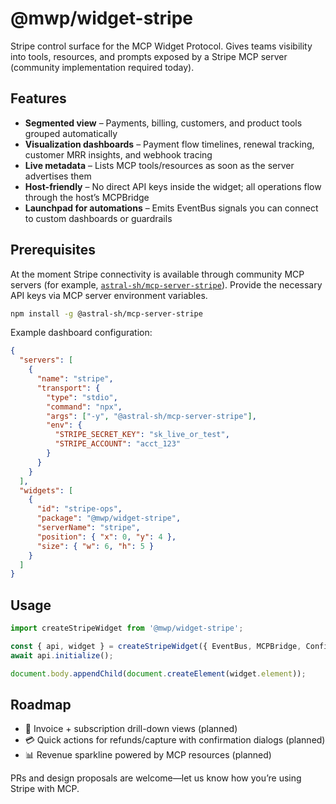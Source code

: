# @mwp/widget-stripe

Stripe control surface for the MCP Widget Protocol. Gives teams visibility into tools, resources, and prompts exposed by a Stripe MCP server (community implementation required today).

## Features

- **Segmented view** – Payments, billing, customers, and product tools grouped automatically
- **Visualization dashboards** – Payment flow timelines, renewal tracking, customer MRR insights, and webhook tracing
- **Live metadata** – Lists MCP tools/resources as soon as the server advertises them
- **Host-friendly** – No direct API keys inside the widget; all operations flow through the host’s MCPBridge
- **Launchpad for automations** – Emits EventBus signals you can connect to custom dashboards or guardrails

## Prerequisites

At the moment Stripe connectivity is available through community MCP servers (for example, [`astral-sh/mcp-server-stripe`](https://github.com/astral-sh/mcp-server-stripe)). Provide the necessary API keys via MCP server environment variables.

```bash
npm install -g @astral-sh/mcp-server-stripe
```

Example dashboard configuration:

```json
{
  "servers": [
    {
      "name": "stripe",
      "transport": {
        "type": "stdio",
        "command": "npx",
        "args": ["-y", "@astral-sh/mcp-server-stripe"],
        "env": {
          "STRIPE_SECRET_KEY": "sk_live_or_test",
          "STRIPE_ACCOUNT": "acct_123"  
        }
      }
    }
  ],
  "widgets": [
    {
      "id": "stripe-ops",
      "package": "@mwp/widget-stripe",
      "serverName": "stripe",
      "position": { "x": 0, "y": 4 },
      "size": { "w": 6, "h": 5 }
    }
  ]
}
```

## Usage

```ts
import createStripeWidget from '@mwp/widget-stripe';

const { api, widget } = createStripeWidget({ EventBus, MCPBridge, Configuration }, bridge.getServerInfo('stripe'));
await api.initialize();

document.body.appendChild(document.createElement(widget.element));
```

## Roadmap

- 🧾 Invoice + subscription drill-down views (planned)
- 💳 Quick actions for refunds/capture with confirmation dialogs (planned)
- 📊 Revenue sparkline powered by MCP resources (planned)

PRs and design proposals are welcome—let us know how you’re using Stripe with MCP.
